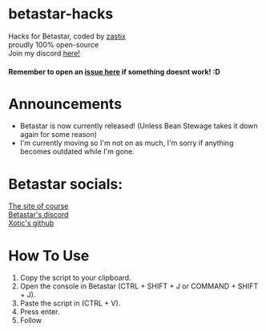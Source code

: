 # betastar-hacks
Hacks for Betastar, coded by [zastix](https://github.com/notzastix)<br>
proudly 100% open-source<br>
Join my discord [here!](https://discord.gg/xxBtqPHSjW)
#### Remember to open an [issue here](https://github.com/notzastix/blacket-hacks/issues/new) if something doesnt work! :D
# Announcements
- Betastar is now currently released! (Unless Bean Stewage takes it down again for some reason)
- I'm currently moving so I'm not on as much, I'm sorry if anything becomes outdated while I'm gone.
# Betastar socials:
[The site of course](https://betastar.org)<br>
[Betastar's discord](https://discord.gg/XrVMbR5tJd)<br>
[Xotic's github](tps://github.com/Xotlc)
# How To Use
1. Copy the script to your clipboard.<br>
2. Open the console in Betastar (CTRL + SHIFT + J or COMMAND + SHIFT + J).<br>
3. Paste the script in (CTRL + V).<br>
4. Press enter.<br>
5. Follow

